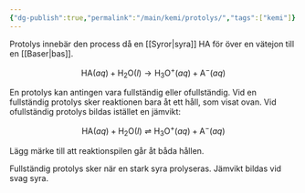 ```yaml
---
{"dg-publish":true,"permalink":"/main/kemi/protolys/","tags":["kemi"]}
---
```


Protolys innebär den process då en [[Syror\|syra]] $\mathrm{HA}$ för över en vätejon till en [[Baser\|bas]].

$$
\mathrm{HA}(aq)+\mathrm{H_{2}O}(l)\rightarrow\mathrm{H_{3}O^{+}}(aq)+\mathrm{A^{-}}(aq)
$$

En protolys kan antingen vara fullständig eller ofullständig. Vid en fullständig protolys sker reaktionen bara åt ett håll, som visat ovan. Vid ofullständig protolys bildas istället en jämvikt:

$$
\mathrm{HA}(aq)+\mathrm{H_{2}O}(l)\rightleftharpoons\mathrm{H_{3}O^{+}}(aq)+\mathrm{A^{-}}(aq)
$$

Lägg märke till att reaktionspilen går åt båda hållen.

Fullständig protolys sker när en stark syra prolyseras. Jämvikt bildas vid svag syra.